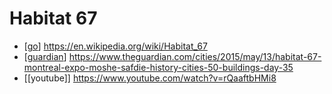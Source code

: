 # Habitat 67

- [[go]] https://en.wikipedia.org/wiki/Habitat_67
- [[guardian]] https://www.theguardian.com/cities/2015/may/13/habitat-67-montreal-expo-moshe-safdie-history-cities-50-buildings-day-35
- [[youtube]] https://www.youtube.com/watch?v=rQaaftbHMi8

[//begin]: # "Autogenerated link references for markdown compatibility"
[go]: go "Go"
[guardian]: guardian "Guardian"
[//end]: # "Autogenerated link references"